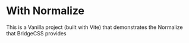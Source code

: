 # With Normalize

This is a Vanilla project (built with Vite) that demonstrates the Normalize that BridgeCSS provides
